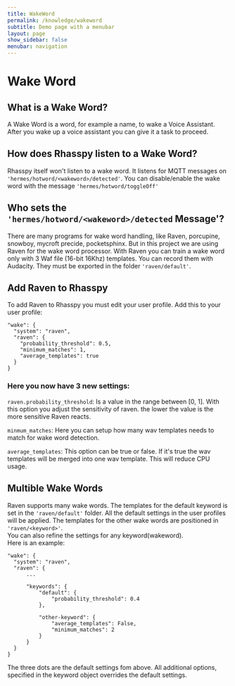```yaml
---
title: WakeWord
permalink: /knowledge/wakeword
subtitle: Demo page with a menubar
layout: page
show_sidebar: false
menubar: navigation
---
```


# Wake Word

## What is a Wake Word?
A Wake Word is a word, for example a name, to wake a Voice Assistant. After you wake up a voice assistant you can give it a task to proceed.

## How does Rhasspy listen to a Wake Word?
Rhasspy itself won't listen to a wake word. It listens for MQTT messages on `'hermes/hotword/<wakeword>/detected'`.
You can disable/enable the wake word with the message `'hermes/hotword/toggleOff'`

## Who sets the `'hermes/hotword/<wakeword>/detected` Message'?
There are many programs for wake word handling, like Raven, porcupine, snowboy, mycroft precide, pocketsphinx.
But in this project we are using Raven for the wake word processor. With Raven you can train a wake word only with 3 Waf file (16-bit 16Khz) templates. 
You can record them with Audacity. They must be exported in the folder `'raven/default'`.

## Add Raven to Rhasspy
To add Raven to Rhasspy you must edit your user profile. Add this to your user profile:  
```
"wake": {
  "system": "raven",
  "raven": {
    "probability_threshold": 0.5,
    "minimum_matches": 1,
    "average_templates": true
  }
}
```
### Here you now have 3 new settings:

`raven.probability_threshold`: Is a value in the range between [0, 1]. With this option you adjust the sensitivity of raven. the lower the value is the more sensitive Raven reacts.

`minmum_matches`: Here you can setup how many wav templates needs to match for wake word detection.

`average_templates`: This option can be true or false. If it's true the wav templates will be merged into one wav template. This will reduce CPU usage.

## Multible Wake Words
Raven supports many wake words. The templates for the default keyword is set in the `'raven/default'` folder. All the default settings in the user profiles will be applied.
The templates for the other wake words are positioned in `'raven/<keyword>'`.   
You can also refine the settings for any keyword(wakeword).   
Here is an example:  
```
"wake": {
  "system": "raven",
  "raven": {
      ...

      "keywords": {
          "default": {
              "probability_threshold": 0.4
          },

          "other-keyword": {
              "average_templates": False,
              "minimum_matches": 2
          }
      }
  }
}
``` 

The three dots are the default settings fom above. All additional options, specified in the keyword object overrides the default settings.

